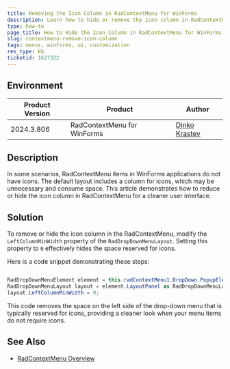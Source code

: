 ```yaml
---
title: Removing the Icon Column in RadContextMenu for WinForms
description: Learn how to hide or remove the icon column in RadContextMenu when items do not have icons, for a cleaner UI in WinForms applications.
type: how-to
page_title: How to Hide the Icon Column in RadContextMenu for WinForms Applications
slug: contextmenu-remove-icon-column
tags: menus, winforms, ui, customization
res_type: kb
ticketid: 1627322
---
```


## Environment

|Product Version|Product|Author|
|----|----|----|
|2024.3.806|RadContextMenu for WinForms|[Dinko Krastev](https://www.telerik.com/blogs/author/dinko-krastev)|

## Description

In some scenarios, RadContextMenu items in WinForms applications do not have icons. The default layout includes a column for icons, which may be unnecessary and consume space. This article demonstrates how to reduce or hide the icon column in RadContextMenu for a cleaner user interface.

## Solution

To remove or hide the icon column in the RadContextMenu, modify the `LeftColumnMinWidth` property of the `RadDropDownMenuLayout`. Setting this property to `0` effectively hides the space reserved for icons. 

Here is a code snippet demonstrating these steps:

````C#

RadDropDownMenuElement element = this.radContextMenu1.DropDown.PopupElement as RadDropDownMenuElement;
RadDropDownMenuLayout layout = element.LayoutPanel as RadDropDownMenuLayout;
layout.LeftColumnMinWidth = 0;

````

This code removes the space on the left side of the drop-down menu that is typically reserved for icons, providing a cleaner look when your menu items do not require icons.

## See Also

* [RadContextMenu Overview](https://docs.telerik.com/devtools/winforms/controls/menus/contextmenu/context-menus)
